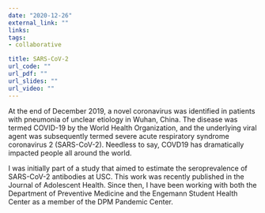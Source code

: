 ```yaml
---
date: "2020-12-26"
external_link: ""
links:
tags:
- collaborative

title: SARS-CoV-2
url_code: ""
url_pdf: ""
url_slides: ""
url_video: ""
---
```


At the end of December 2019, a novel coronavirus was identified in patients with pneumonia of unclear etiology in Wuhan, China. The disease was termed COVID-19 by the World Health Organization, and the underlying viral agent was subsequently termed severe acute respiratory syndrome coronavirus 2 (SARS-CoV-2). Needless to say, COVD19 has dramatically impacted people all around the world.

I was initially part of a study that aimed to estimate the seroprevalence of SARS-CoV-2 antibodies at USC. This work was recently published in the Journal of Adolescent Health. Since then, I have been working with both the Department of Preventive Medicine and the Engemann Student Health Center as a member of the DPM Pandemic Center.





